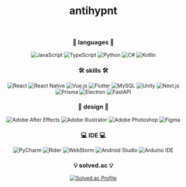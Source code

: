 <div align="center">

# antihypnt

<br/>

### 💬 languages 💬
<img src="https://img.shields.io/badge/JavaScript-F7DF1E?style=flat-square&logo=JavaScript&logoColor=white" alt="JavaScript"/>
<img src="https://img.shields.io/badge/TypeScript-007ACC?style=flat-square&logo=typescript&logoColor=white" alt="TypeScript"/>
<img src="https://img.shields.io/badge/Python-14354C?style=flat-square&logo=python&logoColor=white" alt="Python"/>
<img src="https://img.shields.io/badge/C%23-239120?style=flat-square&logo=c-sharp&logoColor=white" alt="C#"/>
<img src="https://img.shields.io/badge/Kotlin-0095D5?&style=flat-square&logo=kotlin&logoColor=white" alt="Kotlin"/>

### 🛠 skills 🛠
<img src="https://img.shields.io/badge/React-20232A?style=flat-square&logo=react&logoColor=61DAFB" alt="React"/>
<img src="https://img.shields.io/badge/React_Native-20232A?style=flat-square&logo=react&logoColor=61DAFB" alt="React Native"/>
<img src="https://img.shields.io/badge/Vue.js-35495E?style=flat-square&logo=vue.js&logoColor=4FC08D" alt="Vue.js"/>
<img src="https://img.shields.io/badge/Flutter-02569B?style=flat-square&logo=flutter&logoColor=white" alt="Flutter"/>
<img src="https://img.shields.io/badge/MySQL-00000F?style=flat-square&logo=mysql&logoColor=white" alt="MySQL"/>
<img src="https://img.shields.io/badge/Unity-100000?style=flat-square&logo=unity&logoColor=white" alt="Unity"/>
<img src="https://img.shields.io/badge/Next.js-000?logo=nextdotjs&logoColor=fff&style=flat-square" alt="Next.js"/>
<img src="https://img.shields.io/badge/Prisma-3982CE?style=flat-square&logo=Prisma&logoColor=white" alt="Prisma"/>
<img src="https://img.shields.io/badge/electron-000?logo=electron&logoColor=fff&style=flat-square" alt="Electron"/>
<img src="https://img.shields.io/badge/FastAPI-005571?style=flat-square&logo=fastapi" alt="FastAPI"/>

### 🎨 design 🎨
<img src="https://img.shields.io/badge/Adobe%20after%20affects-CF96FD?style=flat-square&logo=Adobe%20after%20effects&logoColor=393665" alt="Adobe After Effects"/>
<img src="https://img.shields.io/badge/Adobe%20Illustrator-FF9A00?style=flat-square&logo=adobe%20illustrator&logoColor=white" alt="Adobe Illustrator"/>
<img src="https://img.shields.io/badge/Adobe%20Photoshop-31A8FF?style=flat-square&logo=Adobe%20Photoshop&logoColor=black" alt="Adobe Photoshop"/>
<img src="https://img.shields.io/badge/Figma-F24E1E?style=flat-square&logo=figma&logoColor=white" alt="Figma"/>

### 💻 IDE 💻
<img src="https://img.shields.io/badge/PyCharm-000000.svg?&style=flat-square&logo=PyCharm&logoColor=white" alt="PyCharm"/>
<img src="https://img.shields.io/badge/Rider-000000?style=flat-square&logo=Rider&logoColor=white" alt="Rider"/>
<img src="https://img.shields.io/badge/WebStorm-000000?style=flat-square&logo=WebStorm&logoColor=white" alt="WebStorm"/>
<img src="https://img.shields.io/badge/Android_Studio-3DDC84?style=flat-square&logo=android-studio&logoColor=white" alt="Android Studio"/>
<img src="https://img.shields.io/badge/Arduino_IDE-00979D?style=flat-square&logo=arduino&logoColor=white" alt="Arduino IDE"/>
<br/>

### 💡 solved.ac 💡
<a href="https://solved.ac/jssjhammer/">
    <img src="http://mazassumnida.wtf/api/v2/generate_badge?boj=jssjhammer" alt="Solved.ac Profile"/>
</a>

</div>
